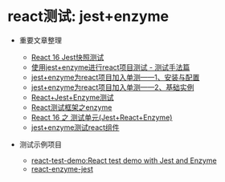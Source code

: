 # react测试: jest+enzyme


- 重要文章整理
    - [React 16 Jest快照测试](https://blog.csdn.net/zhangda89/article/details/80978844)
    - [使用jest+enzyme进行react项目测试 - 测试手法篇](http://echizen.github.io/tech/2017/02-12-jest-enzyme-method)
    - [jest+enzyme为react项目加入单测——1、安装与配置](https://blog.csdn.net/zhaolandelong/article/details/79671438)
    - [jest+enzyme为react项目加入单测——2、基础实例](https://blog.csdn.net/zhaolandelong/article/details/79830752)
    - [React+Jest+Enzyme测试](https://blog.csdn.net/qq_22755565/article/details/84304064)
    - [React测试框架之enzyme](https://blog.csdn.net/xiangzhihong8/article/details/83827626)
    - [React 16 之 测试单元(Jest+React+Enzyme)](https://blog.csdn.net/zhangda89/article/details/80862401)
    - [jest+enzyme测试react组件](https://blog.csdn.net/weixin_34119545/article/details/88157089)

- 测试示例项目
    - [react-test-demo:React test demo with Jest and Enzyme](https://github.com/superman66/react-test-demo)
    - [react-enzyme-jest](https://github.com/twclark0/react-enzyme-jest)
